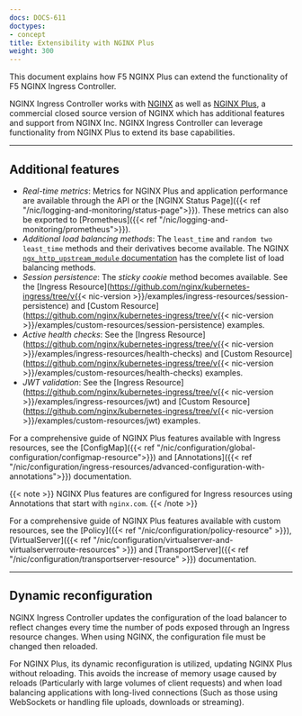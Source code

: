 ```yaml
---
docs: DOCS-611
doctypes:
- concept
title: Extensibility with NGINX Plus
weight: 300
---
```


This document explains how F5 NGINX Plus can extend the functionality of F5 NGINX Ingress Controller.

NGINX Ingress Controller works with [NGINX](https://nginx.org/) as well as [NGINX Plus](https://www.nginx.com/products/nginx/), a commercial closed source version of NGINX which has additional features and support from NGINX Inc. NGINX Ingress Controller can leverage functionality from NGINX Plus to extend its base capabilities.

---

## Additional features

- _Real-time metrics_: Metrics for NGINX Plus and application performance are available through the API or the [NGINX Status Page]({{< ref "/nic/logging-and-monitoring/status-page">}}). These metrics can also be exported to [Prometheus]({{< ref "/nic/logging-and-monitoring/prometheus">}}).
- _Additional load balancing methods_: The `least_time` and `random two least_time` methods and their derivatives become available. The NGINX [`ngx_http_upstream_module` documentation](https://nginx.org/en/docs/http/ngx_http_upstream_module.html) has the complete list of load balancing methods.
- _Session persistence_: The *sticky cookie* method becomes available. See the [Ingress Resource](https://github.com/nginx/kubernetes-ingress/tree/v{{< nic-version >}}/examples/ingress-resources/session-persistence) and [Custom Resource](https://github.com/nginx/kubernetes-ingress/tree/v{{< nic-version >}}/examples/custom-resources/session-persistence) examples.
- _Active health checks_:  See the [Ingress Resource](https://github.com/nginx/kubernetes-ingress/tree/v{{< nic-version >}}/examples/ingress-resources/health-checks) and [Custom Resource](https://github.com/nginx/kubernetes-ingress/tree/v{{< nic-version >}}/examples/custom-resources/health-checks) examples.
- _JWT validation_: See the [Ingress Resource](https://github.com/nginx/kubernetes-ingress/tree/v{{< nic-version >}}/examples/ingress-resources/jwt) and [Custom Resource](https://github.com/nginx/kubernetes-ingress/tree/v{{< nic-version >}}/examples/custom-resources/jwt) examples.

For a comprehensive guide of NGINX Plus features available with Ingress resources, see the [ConfigMap]({{< ref "/nic/configuration/global-configuration/configmap-resource">}}) and [Annotations]({{< ref "/nic/configuration/ingress-resources/advanced-configuration-with-annotations">}}) documentation.

{{< note >}} NGINX Plus features are configured for Ingress resources using Annotations that start with `nginx.com`. {{< /note >}}

For a comprehensive guide of NGINX Plus features available with custom resources, see the [Policy]({{< ref "/nic/configuration/policy-resource" >}}), [VirtualServer]({{< ref "/nic/configuration/virtualserver-and-virtualserverroute-resources" >}}) and [TransportServer]({{< ref "/nic/configuration/transportserver-resource" >}}) documentation.

---

## Dynamic reconfiguration

NGINX Ingress Controller updates the configuration of the load balancer to reflect changes every time the number of pods exposed through an Ingress resource changes. When using NGINX, the configuration file must be changed then reloaded.

For NGINX Plus, its dynamic reconfiguration is utilized, updating NGINX Plus without reloading. This avoids the increase of memory usage caused by reloads (Particularly with large volumes of client requests) and when load balancing applications with long-lived connections (Such as those using WebSockets or handling file uploads, downloads or streaming).
